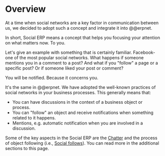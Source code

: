 # Overview

At a time when social networks are a key factor in communication between us, we decided to adopt such a concept and integrate it into @@erpnet.

In short, Social ERP means a concept that helps you focusing your attention on what matters now. To you.

Let's give an example with something that is certainly familiar. Facebook- one of the most popular social networks. What happens if someone mentions you in a comment to a post? And what if you "follow" a page or a specific post? Or if someone liked your post or comment?

You will be notified. Because it concerns you.

It's the same in @@erpnet. We have adopted the well-known practices of social networks in your business processes. This generally means that:
- You can have discussions in the context of a business object or process.
- You can "follow" an object and receive notifications when something related to it happens.
- Mentions, e.g. automatic notification when you are involved in a discussion.

Some of the key aspects in the Social ERP are the [Chatter](./chatter/index.md) and the process of object following (i.e., [Social follows](social-follows.md)). You can read more in the additional sections to this page.